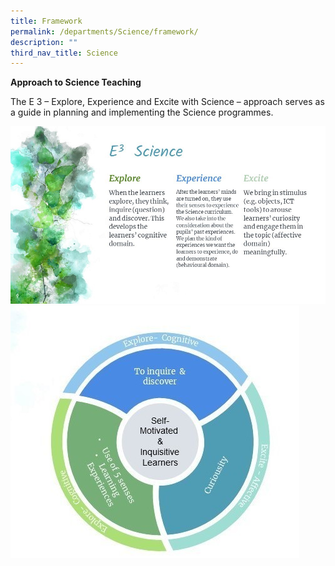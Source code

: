 ```yaml
---
title: Framework
permalink: /departments/Science/framework/
description: ""
third_nav_title: Science
---
```

**Approach to Science Teaching**

The E 3 – Explore, Experience and Excite with Science – approach serves as a guide in planning and implementing the Science programmes.

![](/images/DepartmentsSubPage/ScienceDepartment2022/e3%20sci.jpg)
![](/images/DepartmentsSubPage/ScienceDepartment2022/sci2.jpg)
